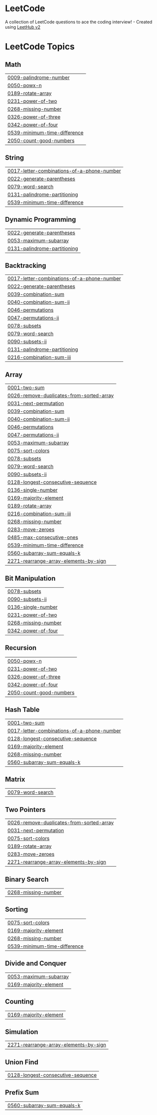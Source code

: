 # LeetCode
A collection of LeetCode questions to ace the coding interview! - Created using [LeetHub v2](https://github.com/arunbhardwaj/LeetHub-2.0)

<!---LeetCode Topics Start-->
# LeetCode Topics
## Math
|  |
| ------- |
| [0009-palindrome-number](https://github.com/YashPandey7/LeetCode/tree/master/0009-palindrome-number) |
| [0050-powx-n](https://github.com/YashPandey7/LeetCode/tree/master/0050-powx-n) |
| [0189-rotate-array](https://github.com/YashPandey7/LeetCode/tree/master/0189-rotate-array) |
| [0231-power-of-two](https://github.com/YashPandey7/LeetCode/tree/master/0231-power-of-two) |
| [0268-missing-number](https://github.com/YashPandey7/LeetCode/tree/master/0268-missing-number) |
| [0326-power-of-three](https://github.com/YashPandey7/LeetCode/tree/master/0326-power-of-three) |
| [0342-power-of-four](https://github.com/YashPandey7/LeetCode/tree/master/0342-power-of-four) |
| [0539-minimum-time-difference](https://github.com/YashPandey7/LeetCode/tree/master/0539-minimum-time-difference) |
| [2050-count-good-numbers](https://github.com/YashPandey7/LeetCode/tree/master/2050-count-good-numbers) |
## String
|  |
| ------- |
| [0017-letter-combinations-of-a-phone-number](https://github.com/YashPandey7/LeetCode/tree/master/0017-letter-combinations-of-a-phone-number) |
| [0022-generate-parentheses](https://github.com/YashPandey7/LeetCode/tree/master/0022-generate-parentheses) |
| [0079-word-search](https://github.com/YashPandey7/LeetCode/tree/master/0079-word-search) |
| [0131-palindrome-partitioning](https://github.com/YashPandey7/LeetCode/tree/master/0131-palindrome-partitioning) |
| [0539-minimum-time-difference](https://github.com/YashPandey7/LeetCode/tree/master/0539-minimum-time-difference) |
## Dynamic Programming
|  |
| ------- |
| [0022-generate-parentheses](https://github.com/YashPandey7/LeetCode/tree/master/0022-generate-parentheses) |
| [0053-maximum-subarray](https://github.com/YashPandey7/LeetCode/tree/master/0053-maximum-subarray) |
| [0131-palindrome-partitioning](https://github.com/YashPandey7/LeetCode/tree/master/0131-palindrome-partitioning) |
## Backtracking
|  |
| ------- |
| [0017-letter-combinations-of-a-phone-number](https://github.com/YashPandey7/LeetCode/tree/master/0017-letter-combinations-of-a-phone-number) |
| [0022-generate-parentheses](https://github.com/YashPandey7/LeetCode/tree/master/0022-generate-parentheses) |
| [0039-combination-sum](https://github.com/YashPandey7/LeetCode/tree/master/0039-combination-sum) |
| [0040-combination-sum-ii](https://github.com/YashPandey7/LeetCode/tree/master/0040-combination-sum-ii) |
| [0046-permutations](https://github.com/YashPandey7/LeetCode/tree/master/0046-permutations) |
| [0047-permutations-ii](https://github.com/YashPandey7/LeetCode/tree/master/0047-permutations-ii) |
| [0078-subsets](https://github.com/YashPandey7/LeetCode/tree/master/0078-subsets) |
| [0079-word-search](https://github.com/YashPandey7/LeetCode/tree/master/0079-word-search) |
| [0090-subsets-ii](https://github.com/YashPandey7/LeetCode/tree/master/0090-subsets-ii) |
| [0131-palindrome-partitioning](https://github.com/YashPandey7/LeetCode/tree/master/0131-palindrome-partitioning) |
| [0216-combination-sum-iii](https://github.com/YashPandey7/LeetCode/tree/master/0216-combination-sum-iii) |
## Array
|  |
| ------- |
| [0001-two-sum](https://github.com/YashPandey7/LeetCode/tree/master/0001-two-sum) |
| [0026-remove-duplicates-from-sorted-array](https://github.com/YashPandey7/LeetCode/tree/master/0026-remove-duplicates-from-sorted-array) |
| [0031-next-permutation](https://github.com/YashPandey7/LeetCode/tree/master/0031-next-permutation) |
| [0039-combination-sum](https://github.com/YashPandey7/LeetCode/tree/master/0039-combination-sum) |
| [0040-combination-sum-ii](https://github.com/YashPandey7/LeetCode/tree/master/0040-combination-sum-ii) |
| [0046-permutations](https://github.com/YashPandey7/LeetCode/tree/master/0046-permutations) |
| [0047-permutations-ii](https://github.com/YashPandey7/LeetCode/tree/master/0047-permutations-ii) |
| [0053-maximum-subarray](https://github.com/YashPandey7/LeetCode/tree/master/0053-maximum-subarray) |
| [0075-sort-colors](https://github.com/YashPandey7/LeetCode/tree/master/0075-sort-colors) |
| [0078-subsets](https://github.com/YashPandey7/LeetCode/tree/master/0078-subsets) |
| [0079-word-search](https://github.com/YashPandey7/LeetCode/tree/master/0079-word-search) |
| [0090-subsets-ii](https://github.com/YashPandey7/LeetCode/tree/master/0090-subsets-ii) |
| [0128-longest-consecutive-sequence](https://github.com/YashPandey7/LeetCode/tree/master/0128-longest-consecutive-sequence) |
| [0136-single-number](https://github.com/YashPandey7/LeetCode/tree/master/0136-single-number) |
| [0169-majority-element](https://github.com/YashPandey7/LeetCode/tree/master/0169-majority-element) |
| [0189-rotate-array](https://github.com/YashPandey7/LeetCode/tree/master/0189-rotate-array) |
| [0216-combination-sum-iii](https://github.com/YashPandey7/LeetCode/tree/master/0216-combination-sum-iii) |
| [0268-missing-number](https://github.com/YashPandey7/LeetCode/tree/master/0268-missing-number) |
| [0283-move-zeroes](https://github.com/YashPandey7/LeetCode/tree/master/0283-move-zeroes) |
| [0485-max-consecutive-ones](https://github.com/YashPandey7/LeetCode/tree/master/0485-max-consecutive-ones) |
| [0539-minimum-time-difference](https://github.com/YashPandey7/LeetCode/tree/master/0539-minimum-time-difference) |
| [0560-subarray-sum-equals-k](https://github.com/YashPandey7/LeetCode/tree/master/0560-subarray-sum-equals-k) |
| [2271-rearrange-array-elements-by-sign](https://github.com/YashPandey7/LeetCode/tree/master/2271-rearrange-array-elements-by-sign) |
## Bit Manipulation
|  |
| ------- |
| [0078-subsets](https://github.com/YashPandey7/LeetCode/tree/master/0078-subsets) |
| [0090-subsets-ii](https://github.com/YashPandey7/LeetCode/tree/master/0090-subsets-ii) |
| [0136-single-number](https://github.com/YashPandey7/LeetCode/tree/master/0136-single-number) |
| [0231-power-of-two](https://github.com/YashPandey7/LeetCode/tree/master/0231-power-of-two) |
| [0268-missing-number](https://github.com/YashPandey7/LeetCode/tree/master/0268-missing-number) |
| [0342-power-of-four](https://github.com/YashPandey7/LeetCode/tree/master/0342-power-of-four) |
## Recursion
|  |
| ------- |
| [0050-powx-n](https://github.com/YashPandey7/LeetCode/tree/master/0050-powx-n) |
| [0231-power-of-two](https://github.com/YashPandey7/LeetCode/tree/master/0231-power-of-two) |
| [0326-power-of-three](https://github.com/YashPandey7/LeetCode/tree/master/0326-power-of-three) |
| [0342-power-of-four](https://github.com/YashPandey7/LeetCode/tree/master/0342-power-of-four) |
| [2050-count-good-numbers](https://github.com/YashPandey7/LeetCode/tree/master/2050-count-good-numbers) |
## Hash Table
|  |
| ------- |
| [0001-two-sum](https://github.com/YashPandey7/LeetCode/tree/master/0001-two-sum) |
| [0017-letter-combinations-of-a-phone-number](https://github.com/YashPandey7/LeetCode/tree/master/0017-letter-combinations-of-a-phone-number) |
| [0128-longest-consecutive-sequence](https://github.com/YashPandey7/LeetCode/tree/master/0128-longest-consecutive-sequence) |
| [0169-majority-element](https://github.com/YashPandey7/LeetCode/tree/master/0169-majority-element) |
| [0268-missing-number](https://github.com/YashPandey7/LeetCode/tree/master/0268-missing-number) |
| [0560-subarray-sum-equals-k](https://github.com/YashPandey7/LeetCode/tree/master/0560-subarray-sum-equals-k) |
## Matrix
|  |
| ------- |
| [0079-word-search](https://github.com/YashPandey7/LeetCode/tree/master/0079-word-search) |
## Two Pointers
|  |
| ------- |
| [0026-remove-duplicates-from-sorted-array](https://github.com/YashPandey7/LeetCode/tree/master/0026-remove-duplicates-from-sorted-array) |
| [0031-next-permutation](https://github.com/YashPandey7/LeetCode/tree/master/0031-next-permutation) |
| [0075-sort-colors](https://github.com/YashPandey7/LeetCode/tree/master/0075-sort-colors) |
| [0189-rotate-array](https://github.com/YashPandey7/LeetCode/tree/master/0189-rotate-array) |
| [0283-move-zeroes](https://github.com/YashPandey7/LeetCode/tree/master/0283-move-zeroes) |
| [2271-rearrange-array-elements-by-sign](https://github.com/YashPandey7/LeetCode/tree/master/2271-rearrange-array-elements-by-sign) |
## Binary Search
|  |
| ------- |
| [0268-missing-number](https://github.com/YashPandey7/LeetCode/tree/master/0268-missing-number) |
## Sorting
|  |
| ------- |
| [0075-sort-colors](https://github.com/YashPandey7/LeetCode/tree/master/0075-sort-colors) |
| [0169-majority-element](https://github.com/YashPandey7/LeetCode/tree/master/0169-majority-element) |
| [0268-missing-number](https://github.com/YashPandey7/LeetCode/tree/master/0268-missing-number) |
| [0539-minimum-time-difference](https://github.com/YashPandey7/LeetCode/tree/master/0539-minimum-time-difference) |
## Divide and Conquer
|  |
| ------- |
| [0053-maximum-subarray](https://github.com/YashPandey7/LeetCode/tree/master/0053-maximum-subarray) |
| [0169-majority-element](https://github.com/YashPandey7/LeetCode/tree/master/0169-majority-element) |
## Counting
|  |
| ------- |
| [0169-majority-element](https://github.com/YashPandey7/LeetCode/tree/master/0169-majority-element) |
## Simulation
|  |
| ------- |
| [2271-rearrange-array-elements-by-sign](https://github.com/YashPandey7/LeetCode/tree/master/2271-rearrange-array-elements-by-sign) |
## Union Find
|  |
| ------- |
| [0128-longest-consecutive-sequence](https://github.com/YashPandey7/LeetCode/tree/master/0128-longest-consecutive-sequence) |
## Prefix Sum
|  |
| ------- |
| [0560-subarray-sum-equals-k](https://github.com/YashPandey7/LeetCode/tree/master/0560-subarray-sum-equals-k) |
<!---LeetCode Topics End-->